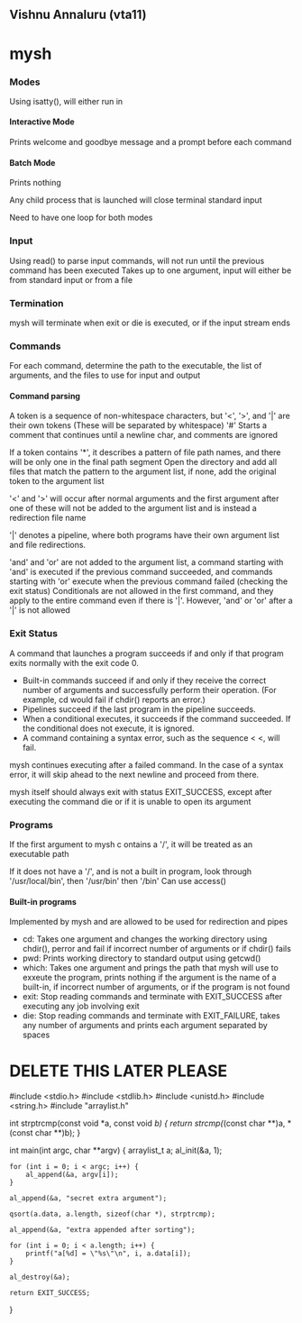 ## Vishnu Annaluru (vta11)
# mysh

### Modes

Using isatty(), will either run in
#### Interactive Mode
Prints welcome and goodbye message and a prompt before each command
#### Batch Mode
Prints nothing

Any child process that is launched will close terminal standard input

Need to have one loop for both modes

### Input
Using read() to parse input commands, will not run until the previous command has been executed
Takes up to one argument, input will either be from standard input or from a file

### Termination
mysh will terminate when exit or die is executed, or if the input stream ends

### Commands
For each command, determine the path to the executable, the list of arguments, and the files to use for input and output

#### Command parsing
A token is a sequence of non-whitespace characters, but '<', '>', and '|' are their own tokens (These will be separated by whitespace)
'#' Starts a comment that continues until a newline char, and comments are ignored

If a token contains '*', it describes a pattern of file path names, and there will be only one in the final path segment
Open the directory and add all files that match the pattern to the argument list, if none, add the original token to the argument list

'<' and '>' will occur after normal arguments and the first argument after one of these will not be added to the argument list and is instead a redirection file name

'|' denotes a pipeline, where both programs have their own argument list and file redirections.

'and' and 'or' are not added to the argument list, a command starting with 'and' is executed if the previous command succeeded, and commands starting with 'or' execute when the previous command failed (checking the exit status)
Conditionals are not allowed in the first command, and they apply to the entire command even if there is '|'. However, 'and' or 'or' after a '|' is not allowed

### Exit Status
A command that launches a program succeeds if and only if that program exits normally with the exit code 0.
 - Built-in commands succeed if and only if they receive the correct number of arguments and
 successfully perform their operation. (For example, cd would fail if chdir() reports an error.)
 - Pipelines succeed if the last program in the pipeline succeeds.
 - When a conditional executes, it succeeds if the command succeeded. If the conditional does
   not execute, it is ignored.
 - A command containing a syntax error, such as the sequence < <, will fail.

mysh continues executing after a failed command. In the case of a syntax error, it will
skip ahead to the next newline and proceed from there.

mysh itself should always exit with status EXIT_SUCCESS, except after executing the command die or if it is unable to open its argument

### Programs
If the first argument to mysh c ontains a '/', it will be treated as an executable path

If it does not have a '/', and is not a built in program, look through '/usr/local/bin', then '/usr/bin' then '/bin'
Can use access()

#### Built-in programs
Implemented by mysh and are allowed to be used for redirection and pipes
- cd: Takes one argument and changes the working directory using chdir(), perror and fail if incorrect number of arguments or if chdir() fails
- pwd: Prints working directory to standard output using getcwd()
- which: Takes one argument and prings the path that mysh will use to exxeute the program, prints nothing if the argument is the name of a built-in, if incorrect number of
  arguments, or if the program is not found
- exit: Stop reading commands and terminate with EXIT_SUCCESS after executing any job involving exit
- die: Stop reading commands and terminate with EXIT_FAILURE, takes any number of arguments and prints each argument separated by spaces





# DELETE THIS LATER PLEASE
#include <stdio.h>
#include <stdlib.h>
#include <unistd.h>
#include <string.h>
#include "arraylist.h"

int strptrcmp(const void *a, const void *b)
{
    return strcmp(*(const char **)a, *(const char **)b);
}


int main(int argc, char **argv)
{
    arraylist_t a;
    al_init(&a, 1);

    for (int i = 0; i < argc; i++) {
	    al_append(&a, argv[i]);
    }

    al_append(&a, "secret extra argument");

    qsort(a.data, a.length, sizeof(char *), strptrcmp);

    al_append(&a, "extra appended after sorting");

    for (int i = 0; i < a.length; i++) {
	    printf("a[%d] = \"%s\"\n", i, a.data[i]);
    }

    al_destroy(&a);

    return EXIT_SUCCESS;
}
